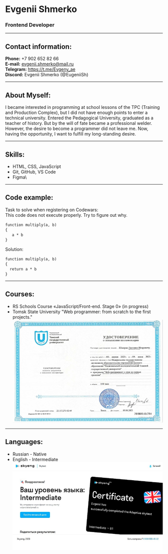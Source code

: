 # Evgenii Shmerko
### Frontend Developer
---
## Contact information:
**Phone:** +7 902 652 82 66  
**E-mail:** evgenii.shmerko@mail.ru  
**Telegram:** https://t.me/Evgeny_ae   
**Discord:** Evgenii Shmerko (@EugeniiSh)

---
## About Myself:
I became interested in programming at school lessons of the TPC (Training and Production Complex), but I did not have enough points to enter a technical university. Entered the Pedagogical University, graduated as a teacher of history. But by the will of fate became a professional welder. However, the desire to become a programmer did not leave me. Now, having the opportunity, I want to fulfill my long-standing desire.

---
## Skills:
- HTML, CSS, JavaScript
- Git, GitHub, VS Code
- Figma\

---
## Code example:
Task to solve when registering on Codewars:   
This code does not execute properly. Try to figure out why.
```
function multiply(a, b)
{
   a * b
}
```
Solution:
```
function multiply(a, b)
{
  return a * b
}
```
---
## Courses:
- RS Schools Course «JavaScript/Front-end. Stage 0» (in progress)
- Tomsk State University "Web programmer: from scratch to the first projects."  
![TGU_certificate](img/TGU_cert.jpg)   

---
## Languages:
- Russian - Native
- English - Intermediate\
![SE_certificate](img/SE_cert.jpg) 